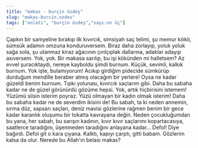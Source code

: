 ```yaml
---
title: "makas - burçin özdeş"
slug: "makas-burcin.ozdes"
tags: ["anlatı", "burçin özdeş","sayı:on üç"]
---
```

Çapkın bir samyeline bırakıp ilk kıvırcık, simsiyah saç telimi, şu memur
kılıklı, sümsük adamın omzuna konduruversem. Biraz daha zorlayıp, yoluk
yoluk sağa sola, şu utanmaz kiraz ağacının çırılçıplak dallarına,
adaklar adayıp asıversem. Yok, yok. Bir makasa sarılıp, bu işi kökünden
mi halletsem? Az evvel şuracıktaydı, nereye kayboldu şimdi burnum.
Küçük, sevimli, kalkık burnum. Yok işte, bulamıyorum! Acıkıp girdiğim
pidecide sümkürüp durduğum mendille beraber atmış olacağım bir yerlere!
Oysa ne kadar güzeldi benim burnum. Tıpkı yolunası, kıvırcık saçlarım
gibi. Daha bu sabaha kadar ne de güzel görünürdü gözüme hepsi. Yok,
artık hiçbirisini istemem! Yüzümü silsin isterim poyraz. Yüzü olmayan
bir kadın olmak isterim! Daha bu sabaha kadar ne de severdim ikisini de!
Bu sabah, ta ki neden annemin, sırma düz, sapsarı saçları, deniz mavisi
gözlerine rağmen benim bir gece kadar karanlık oluşumu bir tokatta
kavrayana değin. Neden çocukluğumdan bu yana, her sabah, bu sarışın
kadının, kıvır kıvır saçlarımı kopartacasıya, saatlerce taradığını,
üşenmeden taradığını anlayana kadar... Defol! Diye bağırdı. Defol git o
kara çıyana. Kalktı, kapıyı çarptı, gitti babam. Gözlerim kalsa da olur.
Nerede bu Allah'ın belası makas?
